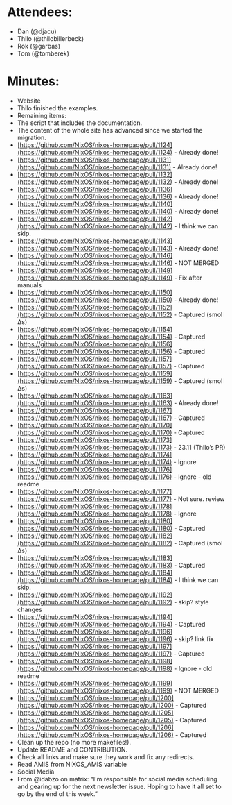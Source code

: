 # Attendees:
- Dan (@djacu)
- Thilo (@thilobillerbeck)
- Rok (@garbas)
- Tom (@tomberek)
# Minutes:
- Website
- Thilo finished the examples.
- Remaining items:
- The script that includes the documentation.
- The content of the whole site has advanced since we started the migration.
- [https://github.com/NixOS/nixos-homepage/pull/1124](https://github.com/NixOS/nixos-homepage/pull/1124) \- Already done\!
- [https://github.com/NixOS/nixos-homepage/pull/1131](https://github.com/NixOS/nixos-homepage/pull/1131) \- Already done\!
- [https://github.com/NixOS/nixos-homepage/pull/1132](https://github.com/NixOS/nixos-homepage/pull/1132) \- Already done\!
- [https://github.com/NixOS/nixos-homepage/pull/1136](https://github.com/NixOS/nixos-homepage/pull/1136) \- Already done\!
- [https://github.com/NixOS/nixos-homepage/pull/1140](https://github.com/NixOS/nixos-homepage/pull/1140) \- Already done\!
- [https://github.com/NixOS/nixos-homepage/pull/1142](https://github.com/NixOS/nixos-homepage/pull/1142) \- I think we can skip.
- [https://github.com/NixOS/nixos-homepage/pull/1143](https://github.com/NixOS/nixos-homepage/pull/1143) \- Already done\!
- [https://github.com/NixOS/nixos-homepage/pull/1146](https://github.com/NixOS/nixos-homepage/pull/1146) \- NOT MERGED
- [https://github.com/NixOS/nixos-homepage/pull/1149](https://github.com/NixOS/nixos-homepage/pull/1149) \- Fix after manuals
- [https://github.com/NixOS/nixos-homepage/pull/1150](https://github.com/NixOS/nixos-homepage/pull/1150) \- Already done\!
- [https://github.com/NixOS/nixos-homepage/pull/1152](https://github.com/NixOS/nixos-homepage/pull/1152) \- Captured (smol Δs)
- [https://github.com/NixOS/nixos-homepage/pull/1154](https://github.com/NixOS/nixos-homepage/pull/1154) \- Captured
- [https://github.com/NixOS/nixos-homepage/pull/1156](https://github.com/NixOS/nixos-homepage/pull/1156) \- Captured
- [https://github.com/NixOS/nixos-homepage/pull/1157](https://github.com/NixOS/nixos-homepage/pull/1157) \- Captured
- [https://github.com/NixOS/nixos-homepage/pull/1159](https://github.com/NixOS/nixos-homepage/pull/1159) \- Captured (smol Δs)
- [https://github.com/NixOS/nixos-homepage/pull/1163](https://github.com/NixOS/nixos-homepage/pull/1163) \- Already done\!
- [https://github.com/NixOS/nixos-homepage/pull/1167](https://github.com/NixOS/nixos-homepage/pull/1167) \- Captured
- [https://github.com/NixOS/nixos-homepage/pull/1170](https://github.com/NixOS/nixos-homepage/pull/1170) \- Captured
- [https://github.com/NixOS/nixos-homepage/pull/1173](https://github.com/NixOS/nixos-homepage/pull/1173) \- 23.11 (Thilo’s PR)
- [https://github.com/NixOS/nixos-homepage/pull/1174](https://github.com/NixOS/nixos-homepage/pull/1174) \- Ignore
- [https://github.com/NixOS/nixos-homepage/pull/1176](https://github.com/NixOS/nixos-homepage/pull/1176) \- Ignore \- old readme
- [https://github.com/NixOS/nixos-homepage/pull/1177](https://github.com/NixOS/nixos-homepage/pull/1177) \- Not sure. review
- [https://github.com/NixOS/nixos-homepage/pull/1178](https://github.com/NixOS/nixos-homepage/pull/1178) \- Ignore
- [https://github.com/NixOS/nixos-homepage/pull/1180](https://github.com/NixOS/nixos-homepage/pull/1180) \- Captured
- [https://github.com/NixOS/nixos-homepage/pull/1182](https://github.com/NixOS/nixos-homepage/pull/1182) \- Captured (smol Δs)
- [https://github.com/NixOS/nixos-homepage/pull/1183](https://github.com/NixOS/nixos-homepage/pull/1183) \- Captured
- [https://github.com/NixOS/nixos-homepage/pull/1184](https://github.com/NixOS/nixos-homepage/pull/1184) \- I think we can skip.
- [https://github.com/NixOS/nixos-homepage/pull/1192](https://github.com/NixOS/nixos-homepage/pull/1192) \- skip? style changes
- [https://github.com/NixOS/nixos-homepage/pull/1194](https://github.com/NixOS/nixos-homepage/pull/1194) \- Captured
- [https://github.com/NixOS/nixos-homepage/pull/1196](https://github.com/NixOS/nixos-homepage/pull/1196) \- skip? link fix
- [https://github.com/NixOS/nixos-homepage/pull/1197](https://github.com/NixOS/nixos-homepage/pull/1197) \- Captured
- [https://github.com/NixOS/nixos-homepage/pull/1198](https://github.com/NixOS/nixos-homepage/pull/1198) \- Ignore \- old readme
- [https://github.com/NixOS/nixos-homepage/pull/1199](https://github.com/NixOS/nixos-homepage/pull/1199) \- NOT MERGED
- [https://github.com/NixOS/nixos-homepage/pull/1200](https://github.com/NixOS/nixos-homepage/pull/1200) \- Captured
- [https://github.com/NixOS/nixos-homepage/pull/1205](https://github.com/NixOS/nixos-homepage/pull/1205) \- Captured
- [https://github.com/NixOS/nixos-homepage/pull/1206](https://github.com/NixOS/nixos-homepage/pull/1206) \- Captured
- Clean up the repo (no more makefiles\!).
- Update README and CONTRIBUTION.
- Check all links and make sure they work and fix any redirects.
- Read AMIS from NIXOS\_AMIS variable
- Social Media
- From @idabzo on matrix:
“I'm responsible for social media scheduling and gearing up for the next newsletter issue. Hoping to have it all set to go by the end of this week.”